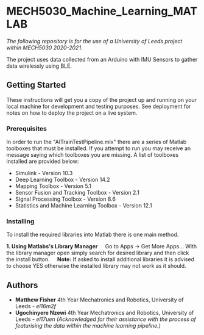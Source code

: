 # MECH5030_Machine_Learning_MATLAB
*The following repository is for the use of a University of Leeds project within MECH5030 2020-2021.*

The project uses data collected from an Arduino with IMU Sensors to gather data wirelessly using BLE.

## Getting Started

These instructions will get you a copy of the project up and running on your local machine for development and testing purposes. See deployment for notes on how to deploy the project on a live system.

### Prerequisites

In order to run the "AITrainTestPipeline.mlx" there are a series of Matlab toolboxes that must be installed. If you attempt to run you may receive an message saying which toolboxes you are missing. A list of toolboxes installed are provided below: 

<ul>
<li>Simulink - Version 10.3
<li>Deep Learning Toolbox - Version 14.2
<li>Mapping Toolbox - Version 5.1
<li>Sensor Fusion and Tracking Toolbox - Version 2.1
<li>Signal Processing Toolbox - Version 8.6
<li>Statistics and Machine Learning Toolbox - Version 12.1
</ul>

### Installing

To install the required libraries into Matlab there is one main method.

**1. Using Matlabs's Library Manager**
&nbsp;&nbsp;&nbsp;&nbsp;Go to Apps -> Get More Apps... With the library manager open simply search for desired library and then click the install button.
&nbsp;&nbsp;&nbsp;&nbsp;**Note:** If asked to install additional libraries it is advised to choose YES otherwise the installed library may not work as it should.
   
## Authors

* **Matthew Fisher** 4th Year Mechatronics and Robotics, University of Leeds - *el16m2f*
&nbsp;
* **Ugochinyere Nzewi** 4th Year Mechatronics and Robotics, University of Leeds - *el17uen* *(Acknowledged for their assistance with the process of featurising the data within the machine learning pipeline.)*
